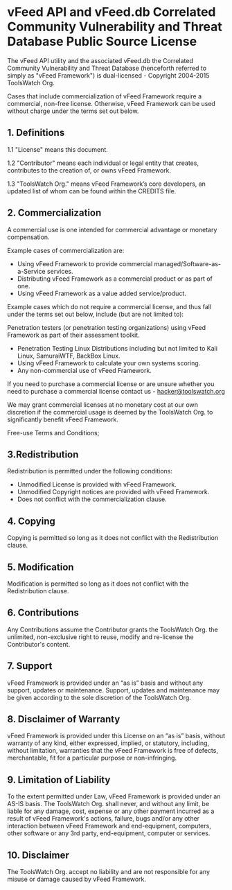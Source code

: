 # vFeed API and vFeed.db Correlated Community Vulnerability and Threat Database Public Source License

The vFeed API utility and the associated vFeed.db the Correlated Community Vulnerability and Threat Database (henceforth referred to simply as "vFeed Framework") is dual-licensed - Copyright 2004-2015 ToolsWatch Org.

Cases that include commercialization of vFeed Framework require a commercial, non-free license. Otherwise, vFeed Framework can be used without charge under the terms set out below.

## 1. Definitions

1.1 "License" means this document.

1.2 "Contributor" means each individual or legal entity that creates, contributes to the creation of, or owns vFeed Framework.

1.3 "ToolsWatch Org." means vFeed Framework’s core developers, an updated list of whom can be found within the CREDITS file.


## 2. Commercialization

A commercial use is one intended for commercial advantage or monetary compensation.

Example cases of commercialization are:

* Using vFeed Framework to provide commercial managed/Software-as-a-Service services.
* Distributing vFeed Framework as a commercial product or as part of one.
* Using vFeed Framework as a value added service/product.

Example cases which do not require a commercial license, and thus fall under the terms set out below, include (but are not limited to):

Penetration testers (or penetration testing organizations) using vFeed Framework as part of their assessment toolkit.

* Penetration Testing Linux Distributions including but not limited to Kali Linux, SamuraiWTF, BackBox Linux.
* Using vFeed Framework to calculate your own systems scoring.
* Any non-commercial use of vFeed Framework.

If you need to purchase a commercial license or are unsure whether you need to purchase a commercial license contact us - hacker@toolswatch.org

We may grant commercial licenses at no monetary cost at our own discretion if the commercial usage is deemed by the ToolsWatch Org. to significantly benefit vFeed Framework.

Free-use Terms and Conditions;

## 3.Redistribution

Redistribution is permitted under the following conditions:

* Unmodified License is provided with vFeed Framework.
* Unmodified Copyright notices are provided with vFeed Framework.
* Does not conflict with the commercialization clause.

## 4. Copying

Copying is permitted so long as it does not conflict with the Redistribution clause.

## 5. Modification

Modification is permitted so long as it does not conflict with the Redistribution clause.

## 6. Contributions

Any Contributions assume the Contributor grants the ToolsWatch Org. the unlimited, non-exclusive right to reuse, modify and re-license the Contributor's content.

## 7. Support

vFeed Framework is provided under an “as is” basis and without any support, updates or maintenance. Support, updates and maintenance may be given according to the sole discretion of the ToolsWatch Org.

## 8. Disclaimer of Warranty

vFeed Framework is provided under this License on an “as is” basis, without warranty of any kind, either expressed, implied, or statutory, including, without limitation, warranties that the vFeed Framework is free of defects, merchantable, fit for a particular purpose or non-infringing.

## 9. Limitation of Liability

To the extent permitted under Law, vFeed Framework is provided under an AS-IS basis. The ToolsWatch Org. shall never, and without any limit, be liable for any damage, cost, expense or any other payment incurred as a result of vFeed Framework's actions, failure, bugs and/or any other interaction between vFeed Framework and end-equipment, computers, other software or any 3rd party, end-equipment, computer or services.

## 10. Disclaimer

The ToolsWatch Org. accept no liability and are not responsible for any misuse or damage caused by vFeed Framework.